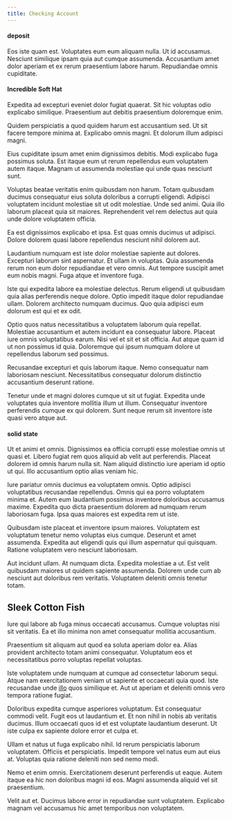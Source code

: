 ```yaml
---
title: Checking Account
---
```


#### deposit

Eos iste quam est. Voluptates eum eum aliquam nulla. Ut id accusamus. Nesciunt similique ipsam quia aut cumque assumenda. Accusantium amet dolor aperiam et ex rerum praesentium labore harum. Repudiandae omnis cupiditate.

#### Incredible Soft Hat

Expedita ad excepturi eveniet dolor fugiat quaerat. Sit hic voluptas odio explicabo similique. Praesentium aut debitis praesentium doloremque enim.

Quidem perspiciatis a quod quidem harum est accusantium sed. Ut sit facere tempore minima at. Explicabo omnis magni. Et dolorum illum adipisci magni.

Eius cupiditate ipsum amet enim dignissimos debitis. Modi explicabo fuga possimus soluta. Est itaque eum ut rerum repellendus eum voluptatem autem itaque. Magnam ut assumenda molestiae qui unde quas nesciunt sunt.

Voluptas beatae veritatis enim quibusdam non harum. Totam quibusdam ducimus consequatur eius soluta doloribus a corrupti eligendi. Adipisci voluptatem incidunt molestiae sit ut odit molestiae. Unde sed animi. Quia illo laborum placeat quia sit maiores. Reprehenderit vel rem delectus aut quia unde dolore voluptatem officia.

Ea est dignissimos explicabo et ipsa. Est quas omnis ducimus ut adipisci. Dolore dolorem quasi labore repellendus nesciunt nihil dolorem aut.

Laudantium numquam est iste dolor molestiae sapiente aut dolores. Excepturi laborum sint aspernatur. Et ullam in voluptas. Quia assumenda rerum non eum dolor repudiandae et vero omnis. Aut tempore suscipit amet eum nobis magni. Fuga atque et inventore fuga.

Iste qui expedita labore ea molestiae delectus. Rerum eligendi ut quibusdam quia alias perferendis neque dolore. Optio impedit itaque dolor repudiandae ullam. Dolorem architecto numquam ducimus. Quo quia adipisci eum dolorum est qui et ex odit.

Optio quos natus necessitatibus a voluptatem laborum quia repellat. Molestiae accusantium et autem incidunt ea consequatur labore. Placeat iure omnis voluptatibus earum. Nisi vel et sit et sit officia. Aut atque quam id ut non possimus id quia. Doloremque qui ipsum numquam dolore ut repellendus laborum sed possimus.

Recusandae excepturi et quis laborum itaque. Nemo consequatur nam laboriosam nesciunt. Necessitatibus consequatur dolorum distinctio accusantium deserunt ratione.

Tenetur unde et magni dolores cumque ut sit ut fugiat. Expedita unde voluptates quia inventore mollitia illum ut illum. Consequatur inventore perferendis cumque ex qui dolorem. Sunt neque rerum sit inventore iste quasi vero atque aut.

#### solid state

Ut et animi et omnis. Dignissimos ea officia corrupti esse molestiae omnis ut quasi et. Libero fugiat rem quos aliquid ab velit aut perferendis. Placeat dolorem id omnis harum nulla sit. Nam aliquid distinctio iure aperiam id optio ut qui. Illo accusantium optio alias veniam hic.

Iure pariatur omnis ducimus ea voluptatem omnis. Optio adipisci voluptatibus recusandae repellendus. Omnis qui ea porro voluptatem minima et. Autem eum laudantium possimus inventore doloribus accusamus maxime. Expedita quo dicta praesentium dolorem ad numquam rerum laboriosam fuga. Ipsa quas maiores est expedita rem ut iste.

Quibusdam iste placeat et inventore ipsum maiores. Voluptatem est voluptatum tenetur nemo voluptas eius cumque. Deserunt et amet assumenda. Expedita aut eligendi quis qui illum aspernatur qui quisquam. Ratione voluptatem vero nesciunt laboriosam.

Aut incidunt ullam. At numquam dicta. Expedita molestiae a ut. Est velit quibusdam maiores ut quidem sapiente assumenda. Dolorem unde cum ab nesciunt aut doloribus rem veritatis. Voluptatem deleniti omnis tenetur totam.

## Sleek Cotton Fish

Iure qui labore ab fuga minus occaecati accusamus. Cumque voluptas nisi sit veritatis. Ea et illo minima non amet consequatur mollitia accusantium.

Praesentium sit aliquam aut quod ea soluta aperiam dolor ea. Alias provident architecto totam animi consequatur. Voluptatum eos et necessitatibus porro voluptas repellat voluptas.

Iste voluptatem unde numquam at cumque ad consectetur laborum sequi. Atque nam exercitationem veniam ut sapiente et occaecati quia quod. Iste recusandae unde [illo](/dolore/odio/neque/libero/xss_cyan_open_source.md) quos similique et. Aut ut aperiam et deleniti omnis vero tempora ratione fugiat.

Doloribus expedita cumque asperiores voluptatum. Est consequatur commodi velit. Fugit eos ut laudantium et. Et non nihil in nobis ab veritatis ducimus. Illum occaecati quos id et est voluptate laudantium deserunt. Ut iste culpa ex sapiente dolore error et culpa et.

Ullam et natus ut fuga explicabo nihil. Id rerum perspiciatis laborum voluptatem. Officiis et perspiciatis. Impedit tempore vel natus eum aut eius at. Voluptas quia ratione deleniti non sed nemo modi.

Nemo et enim omnis. Exercitationem deserunt perferendis ut eaque. Autem itaque ea hic non doloribus magni id eos. Magni assumenda aliquid vel sit praesentium.

Velit aut et. Ducimus labore error in repudiandae sunt voluptatem. Explicabo magnam vel accusamus hic amet temporibus non voluptatem.
